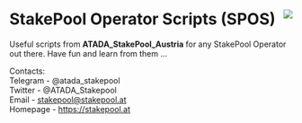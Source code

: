 # StakePool Operator Scripts (SPOS) <img src="https://www.stakepool.at/pics/stakepool_operator_scripts.png" border=0 align=right>
Useful scripts from **ATADA_StakePool_Austria** for any StakePool Operator out there. Have fun and learn from them ...<br>

Contacts:<br>
Telegram - @atada_stakepool<br>
Twitter - @ATADA_Stakepool<br>
Email - stakepool@stakepool.at<br>
Homepage - https://stakepool.at
